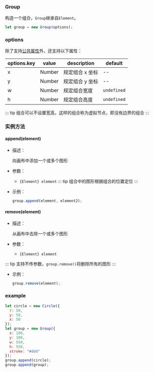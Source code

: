 ### Group

构造一个组合，`Group`继承自`Element`。

```js
let group = new Group(options);
```

### options

除了支持[公共属性](/docs/element.html#options)外，还支持以下属性：

| options.key | value  | description     | default     |
| ----------- | ------ | --------------- | ----------- |
| x           | Number | 规定组合 x 坐标 | --          |
| y           | Number | 规定组合 y 坐标 | --          |
| w           | Number | 规定组合宽度    | `undefined` |
| h           | Number | 规定组合高度    | `undefined` |

::: tip
组合可以不设置宽高，这样的组合称为虚拟节点，即没有边界的组合
:::

### 实例方法

#### append(element)

- 描述：

  向画布中添加一个或多个图形

- 参数：

  - `{Element} element`
    ::: tip
    组合中的图形根据组合的位置定位
    :::

- 示例：
  ```js
  group.append(element, element2);
  ```

#### remove(element)

- 描述：

  从画布中去除一个或多个图形

- 参数：

  - `{Element} element`

::: tip
支持不传参数，`group.remove()`将删除所有的图形
:::

- 示例：

  ```js
  group.remove(element);
  ```

### example

```js
let circle = new Circle({
  r: 50,
  y: 50,
  x: 50
});
let group = new Group({
  x: 100,
  y: 100,
  w: 550,
  h: 550,
  stroke: "#ddd"
});
group.append(circle);
group.append(group);
```

<!-- <ClientOnly><c-circle></c-circle></ClientOnly> -->
